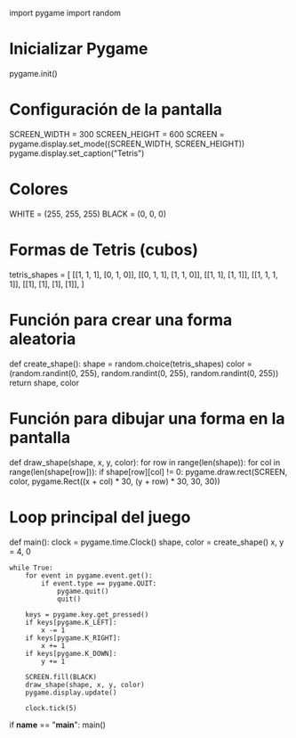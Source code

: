 import pygame
import random

# Inicializar Pygame
pygame.init()

# Configuración de la pantalla
SCREEN_WIDTH = 300
SCREEN_HEIGHT = 600
SCREEN = pygame.display.set_mode((SCREEN_WIDTH, SCREEN_HEIGHT))
pygame.display.set_caption("Tetris")

# Colores
WHITE = (255, 255, 255)
BLACK = (0, 0, 0)

# Formas de Tetris (cubos)
tetris_shapes = [
    [[1, 1, 1],
     [0, 1, 0]],
    [[0, 1, 1],
     [1, 1, 0]],
    [[1, 1],
     [1, 1]],
    [[1, 1, 1, 1]],
    [[1],
     [1],
     [1],
     [1]],
]

# Función para crear una forma aleatoria
def create_shape():
    shape = random.choice(tetris_shapes)
    color = (random.randint(0, 255), random.randint(0, 255), random.randint(0, 255))
    return shape, color

# Función para dibujar una forma en la pantalla
def draw_shape(shape, x, y, color):
    for row in range(len(shape)):
        for col in range(len(shape[row])):
            if shape[row][col] != 0:
                pygame.draw.rect(SCREEN, color, pygame.Rect((x + col) * 30, (y + row) * 30, 30, 30))

# Loop principal del juego
def main():
    clock = pygame.time.Clock()
    shape, color = create_shape()
    x, y = 4, 0

    while True:
        for event in pygame.event.get():
            if event.type == pygame.QUIT:
                pygame.quit()
                quit()

        keys = pygame.key.get_pressed()
        if keys[pygame.K_LEFT]:
            x -= 1
        if keys[pygame.K_RIGHT]:
            x += 1
        if keys[pygame.K_DOWN]:
            y += 1

        SCREEN.fill(BLACK)
        draw_shape(shape, x, y, color)
        pygame.display.update()

        clock.tick(5)

if __name__ == "__main__":
    main()

